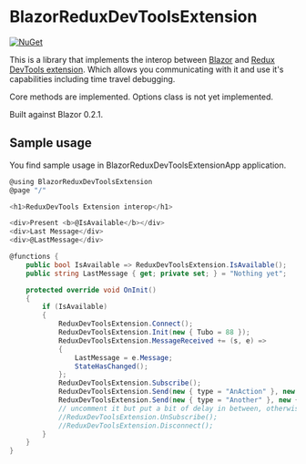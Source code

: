 # BlazorReduxDevToolsExtension

[![NuGet](https://img.shields.io/nuget/v/Righthand.BlazorReduxDevToolsExtension.svg)](https://www.nuget.org/packages/Righthand.BlazorReduxDevToolsExtension)

This is a library that implements the interop between [Blazor](https://github.com/aspnet/Blazor) and [Redux DevTools extension](https://github.com/zalmoxisus/redux-devtools-extension). Which allows you communicating with it and use it's capabilities including time travel debugging.

Core methods are implemented. Options class is not yet implemented.

Built against Blazor 0.2.1.

## Sample usage

You find sample usage in BlazorReduxDevToolsExtensionApp application.

```csharp
@using BlazorReduxDevToolsExtension
@page "/"

<h1>ReduxDevTools Extension interop</h1>

<div>Present <b>@IsAvailable</b></div>
<div>Last Message</div>
<div>@LastMessage</div>

@functions {
    public bool IsAvailable => ReduxDevToolsExtension.IsAvailable();
    public string LastMessage { get; private set; } = "Nothing yet";

    protected override void OnInit()
    {
        if (IsAvailable)
        {
            ReduxDevToolsExtension.Connect();
            ReduxDevToolsExtension.Init(new { Tubo = 88 });
            ReduxDevToolsExtension.MessageReceived += (s, e) =>
            {
                LastMessage = e.Message;
                StateHasChanged();
            };
            ReduxDevToolsExtension.Subscribe();
            ReduxDevToolsExtension.Send(new { type = "AnAction" }, new { Tubo = 109 });
            ReduxDevToolsExtension.Send(new { type = "Another" }, new { Tubo = 504 });
            // uncomment it but put a bit of delay in between, otherwise it unsubscribes too early
            //ReduxDevToolsExtension.UnSubscribe();
            //ReduxDevToolsExtension.Disconnect();
        }
    }
}
```